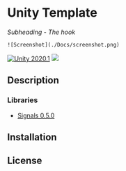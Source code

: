 # Unity Template

*Subheading - The hook*  

`![Screenshot](./Docs/screenshot.png)`  

[![Unity 2020.1](https://img.shields.io/badge/unity-2020.2-green.svg?logo=unity&cacheSeconds=2592000)](https://unity3d.com/get-unity/download/archive) [![](https://img.shields.io/github/release-date/JohannesDeml/UnityTemplate.svg)](../../releases)

## Description

### Libraries

* [Signals 0.5.0](https://github.com/supyrb/signals)

## Installation



## License
